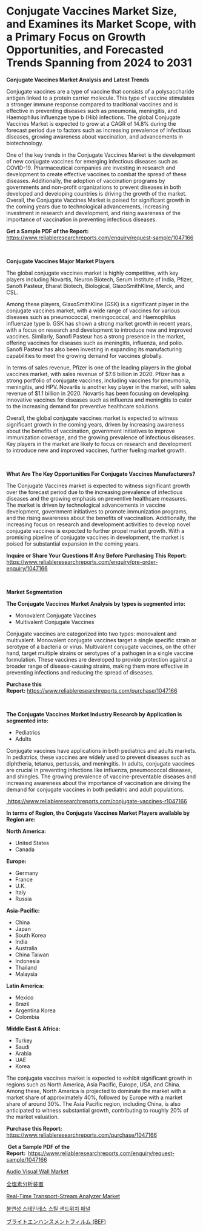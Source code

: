 <p><h1>Conjugate Vaccines Market Size, and Examines its Market Scope, with a Primary Focus on Growth Opportunities, and Forecasted Trends Spanning from 2024 to 2031</h1></p><p><strong>Conjugate Vaccines Market Analysis and Latest Trends</strong></p>
<p><p>Conjugate vaccines are a type of vaccine that consists of a polysaccharide antigen linked to a protein carrier molecule. This type of vaccine stimulates a stronger immune response compared to traditional vaccines and is effective in preventing diseases such as pneumonia, meningitis, and Haemophilus influenzae type b (Hib) infections. The global Conjugate Vaccines Market is expected to grow at a CAGR of 14.8% during the forecast period due to factors such as increasing prevalence of infectious diseases, growing awareness about vaccination, and advancements in biotechnology.</p><p>One of the key trends in the Conjugate Vaccines Market is the development of new conjugate vaccines for emerging infectious diseases such as COVID-19. Pharmaceutical companies are investing in research and development to create effective vaccines to combat the spread of these diseases. Additionally, the adoption of vaccination programs by governments and non-profit organizations to prevent diseases in both developed and developing countries is driving the growth of the market. Overall, the Conjugate Vaccines Market is poised for significant growth in the coming years due to technological advancements, increasing investment in research and development, and rising awareness of the importance of vaccination in preventing infectious diseases.</p></p>
<p><strong>Get a Sample PDF of the Report:&nbsp;</strong> <a href="https://www.reliableresearchreports.com/enquiry/request-sample/1047166">https://www.reliableresearchreports.com/enquiry/request-sample/1047166</a></p>
<p>&nbsp;</p>
<p><strong>Conjugate Vaccines Major Market Players</strong></p>
<p><p>The global conjugate vaccines market is highly competitive, with key players including Novartis, Neuron Biotech, Serum Institute of India, Pfizer, Sanofi Pasteur, Bharat Biotech, Biological, GlaxoSmithKline, Merck, and CSL.</p><p>Among these players, GlaxoSmithKline (GSK) is a significant player in the conjugate vaccines market, with a wide range of vaccines for various diseases such as pneumococcal, meningococcal, and Haemophilus influenzae type b. GSK has shown a strong market growth in recent years, with a focus on research and development to introduce new and improved vaccines. Similarly, Sanofi Pasteur has a strong presence in the market, offering vaccines for diseases such as meningitis, influenza, and polio. Sanofi Pasteur has also been investing in expanding its manufacturing capabilities to meet the growing demand for vaccines globally.</p><p>In terms of sales revenue, Pfizer is one of the leading players in the global vaccines market, with sales revenue of $7.6 billion in 2020. Pfizer has a strong portfolio of conjugate vaccines, including vaccines for pneumonia, meningitis, and HPV. Novartis is another key player in the market, with sales revenue of $1.1 billion in 2020. Novartis has been focusing on developing innovative vaccines for diseases such as influenza and meningitis to cater to the increasing demand for preventive healthcare solutions.</p><p>Overall, the global conjugate vaccines market is expected to witness significant growth in the coming years, driven by increasing awareness about the benefits of vaccination, government initiatives to improve immunization coverage, and the growing prevalence of infectious diseases. Key players in the market are likely to focus on research and development to introduce new and improved vaccines, further fueling market growth.</p></p>
<p>&nbsp;</p>
<p><strong>What Are The Key Opportunities For Conjugate Vaccines Manufacturers?</strong></p>
<p><p>The Conjugate Vaccines market is expected to witness significant growth over the forecast period due to the increasing prevalence of infectious diseases and the growing emphasis on preventive healthcare measures. The market is driven by technological advancements in vaccine development, government initiatives to promote immunization programs, and the rising awareness about the benefits of vaccination. Additionally, the increasing focus on research and development activities to develop novel conjugate vaccines is expected to further propel market growth. With a promising pipeline of conjugate vaccines in development, the market is poised for substantial expansion in the coming years.</p></p>
<p><strong>Inquire or Share Your Questions If Any Before Purchasing This Report:</strong> <a href="https://www.reliableresearchreports.com/enquiry/pre-order-enquiry/1047166">https://www.reliableresearchreports.com/enquiry/pre-order-enquiry/1047166</a></p>
<p>&nbsp;</p>
<p><strong>Market Segmentation</strong></p>
<p><strong>The Conjugate Vaccines Market Analysis by types is segmented into:</strong></p>
<p><ul><li>Monovalent Conjugate Vaccines</li><li>Multivalent Conjugate Vaccines</li></ul></p>
<p><p>Conjugate vaccines are categorized into two types: monovalent and multivalent. Monovalent conjugate vaccines target a single specific strain or serotype of a bacteria or virus. Multivalent conjugate vaccines, on the other hand, target multiple strains or serotypes of a pathogen in a single vaccine formulation. These vaccines are developed to provide protection against a broader range of disease-causing strains, making them more effective in preventing infections and reducing the spread of diseases.</p></p>
<p><strong>Purchase this Report:&nbsp;</strong><a href="https://www.reliableresearchreports.com/purchase/1047166">https://www.reliableresearchreports.com/purchase/1047166</a></p>
<p>&nbsp;</p>
<p><strong>The Conjugate Vaccines Market Industry Research by Application is segmented into:</strong></p>
<p><ul><li>Pediatrics</li><li>Adults</li></ul></p>
<p><p>Conjugate vaccines have applications in both pediatrics and adults markets. In pediatrics, these vaccines are widely used to prevent diseases such as diphtheria, tetanus, pertussis, and meningitis. In adults, conjugate vaccines are crucial in preventing infections like influenza, pneumococcal diseases, and shingles. The growing prevalence of vaccine-preventable diseases and increasing awareness about the importance of vaccination are driving the demand for conjugate vaccines in both pediatric and adult populations.</p></p>
<p><a href="https://www.reliableresearchreports.com/conjugate-vaccines-r1047166">&nbsp;https://www.reliableresearchreports.com/conjugate-vaccines-r1047166</a></p>
<p><strong>In terms of Region, the Conjugate Vaccines Market Players available by Region are:</strong></p>
<p>
    <p> <strong> North America: </strong>
        <ul>
            <li>United States</li>
            <li>Canada</li>
        </ul>
        </p> 
    <p> <strong> Europe: </strong>
        <ul>
            <li>Germany</li>
            <li>France</li>
            <li>U.K.</li>
            <li>Italy</li>
            <li>Russia</li>
        </ul>
        </p> 
    <p> <strong> Asia-Pacific: </strong>
        <ul>
            <li>China</li>
            <li>Japan</li>
            <li>South Korea</li>
            <li>India</li>
            <li>Australia</li>
            <li>China Taiwan</li>
            <li>Indonesia</li>
            <li>Thailand</li>
            <li>Malaysia</li>
        </ul>
        </p> 
    <p> <strong> Latin America: </strong>
        <ul>
            <li>Mexico</li>
            <li>Brazil</li>
            <li>Argentina Korea</li>
            <li>Colombia</li>
        </ul>
        </p> 
    <p> <strong> Middle East & Africa: </strong>
        <ul>
            <li>Turkey</li>
            <li>Saudi</li>
            <li>Arabia</li>
            <li>UAE</li>
            <li>Korea</li>
        </ul>
    </p>
    </p>
<p><p>The conjugate vaccines market is expected to exhibit significant growth in regions such as North America, Asia Pacific, Europe, USA, and China. Among these, North America is projected to dominate the market with a market share of approximately 40%, followed by Europe with a market share of around 30%. The Asia Pacific region, including China, is also anticipated to witness substantial growth, contributing to roughly 20% of the market valuation.</p></p>
<p><strong>Purchase this Report: </strong><a href="https://www.reliableresearchreports.com/purchase/1047166">https://www.reliableresearchreports.com/purchase/1047166</a></p>
<p>&nbsp;<strong>Get a Sample PDF of the Report:&nbsp;&nbsp;</strong><a href="https://www.reliableresearchreports.com/enquiry/request-sample/1047166">https://www.reliableresearchreports.com/enquiry/request-sample/1047166</a></p>
<p><strong></strong></p>
<p><p><a href="https://github.com/pizolina/Market-Research-Report-List-4/blob/main/audio-visual-wall-market.md">Audio Visual Wall Market</a></p><p><a href="https://medium.com/@sebastianhodges1/%E3%83%88%E3%83%BC%E3%82%BF%E3%83%AB%E5%A1%A9%E7%B4%A0%E3%82%A2%E3%83%8A%E3%83%A9%E3%82%A4%E3%82%B6%E3%83%BC%E3%81%AE%E5%B8%82%E5%A0%B4-2031%E5%B9%B4%E3%81%BE%E3%81%A7%E3%81%AE%E3%83%88%E3%83%AC%E3%83%B3%E3%83%89-%E4%BA%88%E6%B8%AC-%E7%AB%B6%E4%BA%89%E5%88%86%E6%9E%90-e4696deea51c">全塩素分析装置</a></p><p><a href="https://github.com/MyrtisWest1/Market-Research-Report-List-1/blob/main/real-time-transport-stream-analyzer-market.md">Real-Time Transport-Stream Analyzer Market</a></p><p><a href="https://medium.com/@ethawolf/%EB%B6%88%EB%B6%99%EC%A7%80-%EC%95%8A%EB%8A%94-%EC%8A%A4%ED%85%8C%EC%9D%B8%EB%A0%88%EC%8A%A4-%EC%8A%A4%ED%8B%B8-%EC%83%8C%EB%93%9C%EC%9C%84%EC%B9%98-%ED%8C%A8%EB%84%90-%EC%8B%9C%EC%9E%A5-%EC%A2%85%EB%A5%98-%EC%9D%91%EC%9A%A9-%EB%B0%8F-%EC%A7%80%EB%A6%AC%EC%97%90-%EB%8C%80%ED%95%9C-%ED%8F%AC%EA%B4%84%EC%A0%81-%ED%8F%89%EA%B0%80-e8e39c9721e5">불연성 스테인레스 스틸 샌드위치 패널</a></p><p><a href="https://medium.com/@annchovey2023/%E6%98%8E%E3%82%8B%E3%81%84%E5%BC%B7%E5%8C%96%E3%83%95%E3%82%A3%E3%83%AB%E3%83%A0-bef-%E5%B8%82%E5%A0%B4%E3%81%AE%E5%B1%95%E6%9C%9B-%E7%94%A3%E6%A5%AD%E6%A6%82%E8%A6%81%E3%81%A8%E4%BA%88%E6%B8%AC-2024%E5%B9%B4%E3%81%8B%E3%82%892031%E5%B9%B4-0754435da5c3">ブライトエンハンスメントフィルム (BEF)</a></p></p>